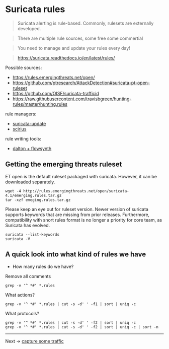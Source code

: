 # Suricata rules

> Suricata alerting is rule-based. Commonly, rulesets are externally developed.

> There are multiple rule sources, some free some commertial

> You need to manage and update your rules every day!

> https://suricata.readthedocs.io/en/latest/rules/

Possible sources:
* https://rules.emergingthreats.net/open/
* https://github.com/ptresearch/AttackDetection#suricata-pt-open-ruleset
* https://github.com/OISF/suricata-trafficid
* https://raw.githubusercontent.com/travisbgreen/hunting-rules/master/hunting.rules

rule managers:
* [suricata-update](https://github.com/OISF/suricata-update)
* [scirius](/Suricata/scirius/README.md)

rule writing tools:
* [dalton + flowsynth](https://github.com/secureworks/dalton)

## Getting the emerging threats ruleset 

ET open is the default ruleset packaged with suricata. However, it can be downloaded separately.

```
wget -4 http://rules.emergingthreats.net/open/suricata-4.1/emerging.rules.tar.gz
tar -xzf emeging.rules.tar.gz
```

Please keep an eye out for ruleset version. Newer version of suricata supports keywords that are missing from prior releases. Furthermore, compatibility with snort rules format is no longer a priority for core team, as Suricata has evolved.

```
suricata --list-keywords
suricata -V
```

## A quick look into what kind of rules we have

* How many rules do we have?

Remove all comments
```
grep -v '^ *#' *.rules
```

What actions?
```
grep -v '^ *#' *.rules | cut -s -d' ' -f1 | sort | uniq -c
```

What protocols?
```
grep -v '^ *#' *.rules | cut -s -d' ' -f2 | sort | uniq -c
grep -v '^ *#' *.rules | cut -s -d' ' -f2 | sort | uniq -c | sort -n
```

----
Next -> [capture some traffic](rules.pcap.md)
